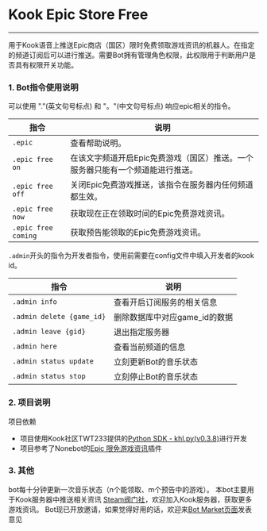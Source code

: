# Kook Epic Store Free

----

用于Kook语音上推送Epic商店（国区）限时免费领取游戏资讯的机器人。在指定的频道订阅后可以进行推送。需要Bot拥有管理角色权限，此权限用于判断用户是否具有权限开关功能。

### 1. Bot指令使用说明

可以使用 "."(英文句号标点) 和 "。"(中文句号标点) 响应epic相关的指令。

| 指令                  | 说明                                        |
|---------------------|-------------------------------------------|
| `.epic`             | 查看帮助说明。                                   |
| `.epic free on`     | 在该文字频道开启Epic免费游戏（国区）推送。一个服务器只能有一个频道能进行推送。 |
| `.epic free off`    | 关闭Epic免费游戏推送，该指令在服务器内任何频道都生效。             |
| `.epic free now`    | 获取现在正在领取时间的Epic免费游戏资讯。                    |
| `.epic free coming` | 获取预告能领取的Epic免费游戏资讯。                       |

`.admin`开头的指令为开发者指令，使用前需要在config文件中填入开发者的kook id。

| 指令                        | 说明                 |
|---------------------------|--------------------|
| `.admin info`             | 查看开启订阅服务的相关信息      |
| `.admin delete {game_id}` | 删除数据库中对应game_id的数据 |
| `.admin leave {gid}`      | 退出指定服务器            |
| `.admin here`             | 查看当前频道的信息          |
| `.admin status update`    | 立刻更新Bot的音乐状态       |
| `.admin status stop`      | 立刻停止Bot的音乐状态       |

### 2. 项目说明

项目依赖

+ 项目使用Kook社区TWT233提供的[Python SDK - khl.py(v0.3.8)](https://github.com/TWT233/khl.py)进行开发
+ 项目参考了Nonebot的[Epic 限免游戏资讯](https://github.com/monsterxcn/nonebot_plugin_epicfree)插件

### 3. 其他

bot每十分钟更新一次音乐状态（n个能领取、m个预告中的游戏）。 本bot主要用于Kook服务器中推送相关资讯 [Steam阀门社](https://kook.top/nGr9DH)，欢迎加入Kook服务器，获取更多游戏资讯。
Bot现已开放邀请，如果觉得好用的话，欢迎来[Bot Market页面](https://www.botmarket.cn/bots?id=108)发表意见